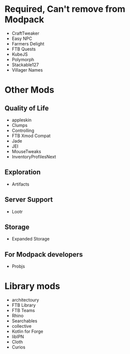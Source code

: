 # Required, Can't remove from Modpack
- CraftTweaker
- Easy NPC
- Farmers Delight
- FTB Quests
- KubeJS
- Polymorph
- Stackable127
- Villager Names
# Other Mods
## Quality of Life
- appleskin
- Clumps
- Controlling
- FTB Xmod Compat
- Jade
- JEI
- MouseTweaks
- InventoryProfilesNext
## Exploration
- Artifacts
## Server Support
- Lootr
## Storage
- Expanded Storage
## For Modpack developers
- Probjs
# Library mods
- architectoury
- FTB Library
- FTB Teams
- Rhino
- Searchables
- collective
- Kotlin for Forge
- libIPN
- Cloth
- Curios
